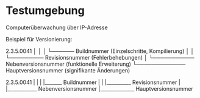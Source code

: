 # Testumgebung
Computerüberwachung über IP-Adresse

Beispiel für Versionierung:

2.3.5.0041
│ │ │  └────── Buildnummer          (Einzelschritte, Kompilierung)
│ │ └───────── Revisionsnummer      (Fehlerbehebungen)
│ └─────────── Nebenversionsnummer  (funktionelle Erweiterung)
└───────────── Hauptversionsnummer  (signifikante Änderungen)



2.3.5.0041
| | |  |_______ Buildnummer
| | |__________ Revisionsnummer
| |____________ Nebenversionsnummer
|______________ Hauptversionsnummer

  
  
